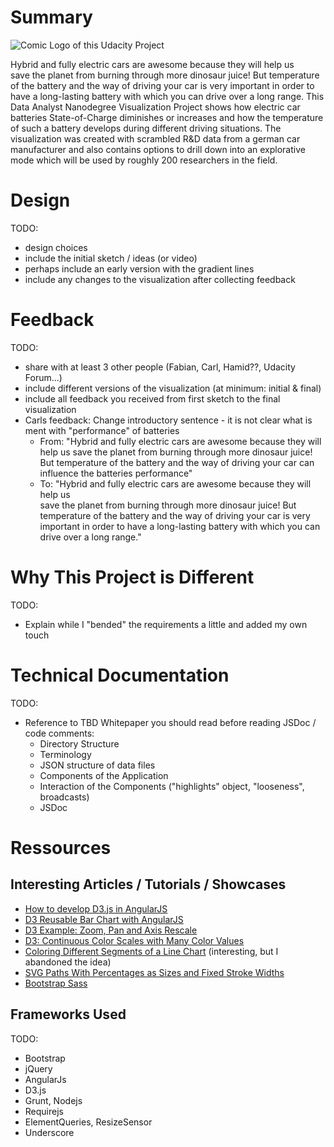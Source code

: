 # Summary

![Comic Logo of this Udacity Project](../images/dand6_comic_normal.png)

Hybrid and fully electric cars are awesome because they will help us  
save the planet from burning through more dinosaur juice! But temperature of
the battery and the way of driving your car is very important in order
to have a long-lasting battery with which you can drive over a long range.
This Data Analyst Nanodegree Visualization Project shows how electric car
batteries State-of-Charge diminishes or increases and how the temperature of
such a battery develops during different driving situations. The visualization
was created with scrambled R&D data from a german car manufacturer and also
contains options to drill down into an explorative mode which will be used by
roughly 200 researchers in the field.

# Design

TODO:
* design choices
* include the initial sketch / ideas (or video)
* perhaps include an early version with the gradient lines
* include any changes to the visualization after collecting feedback

# Feedback

TODO:
* share with at least 3 other people (Fabian, Carl, Hamid??, Udacity Forum...)
* include different versions of the visualization (at minimum: initial & final)
* include all feedback you received from first sketch to the final visualization
* Carls feedback: Change introductory sentence - it is not clear what is ment
  with "performance" of batteries
  * From: "Hybrid and fully electric cars are awesome because they will help us
    save the planet from burning through more dinosaur juice! But temperature of
    the battery and the way of driving your car can influence the
    batteries performance"
  * To: "Hybrid and fully electric cars are awesome because they will help us  
    save the planet from burning through more dinosaur juice! But temperature of
    the battery and the way of driving your car is very important in order
    to have a long-lasting battery with which you can drive over a long range."

# Why This Project is Different

TODO:
* Explain while I "bended" the requirements a little and added my own touch

# Technical Documentation

TODO:
* Reference to TBD Whitepaper you should read before reading JSDoc /
  code comments:
  * Directory Structure
  * Terminology
  * JSON structure of data files
  * Components of the Application
  * Interaction of the Components ("highlights" object, "looseness", broadcasts)
  * JSDoc

# Ressources

## Interesting Articles / Tutorials / Showcases

* [How to develop D3.js in AngularJS](http://briantford.com/blog/angular-d3)
* [D3 Reusable Bar Chart with AngularJS](http://bl.ocks.org/biovisualize/5372077)
* [D3 Example: Zoom, Pan and Axis Rescale](http://bl.ocks.org/stepheneb/1182434)
* [D3: Continuous Color Scales with Many Color Values](http://stackoverflow.com/questions/17671252/d3-create-a-continous-color-scale-with-many-strings-inputs-for-the-range-and-dy)
* [Coloring Different Segments of a Line Chart](http://fiddle.jshell.net/4xZwb/3/) (interesting, but I abandoned the idea)
* [SVG Paths With Percentages as Sizes and Fixed Stroke Widths](http://codepen.io/gionkunz/pen/KDvLj)
* [Bootstrap Sass](https://www.npmjs.com/package/bootstrap-sass)

## Frameworks Used

TODO:
* Bootstrap
* jQuery
* AngularJs
* D3.js
* Grunt, Nodejs
* Requirejs
* ElementQueries, ResizeSensor
* Underscore
